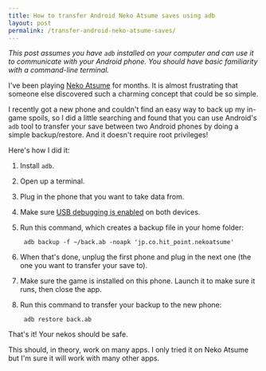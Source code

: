 ```yaml
---
title: How to transfer Android Neko Atsume saves using adb
layout: post
permalink: /transfer-android-neko-atsume-saves/
---
```

*This post assumes you have `adb` installed on your computer and can use it to communicate with your Android phone. You should have basic familiarity with a command-line terminal.*

I've been playing [Neko Atsume](http://nekoatsume.com/games/neko/) for months. It is almost frustrating that someone else discovered such a charming concept that could be so simple.

I recently got a new phone and couldn't find an easy way to back up my in-game spoils, so I did a little searching and found that you can use Android's `adb` tool to transfer your save between two Android phones by doing a simple backup/restore. And it doesn't require root privileges!

Here's how I did it:

1. Install `adb`.
2. Open up a terminal.
3. Plug in the phone that you want to take data from.
4. Make sure [USB debugging is enabled](https://developer.android.com/tools/device.html#setting-up) on both devices.
5. Run this command, which creates a backup file in your home folder:

        adb backup -f ~/back.ab -noapk 'jp.co.hit_point.nekoatsume'

6. When that's done, unplug the first phone and plug in the next one (the one you want to transfer your save to).
7. Make sure the game is installed on this phone. Launch it to make sure it runs, then close the app.
8. Run this command to transfer your backup to the new phone:

        adb restore back.ab

That's it! Your nekos should be safe.

This should, in theory, work on many apps. I only tried it on Neko Atsume but I'm sure it will work with many other apps.
